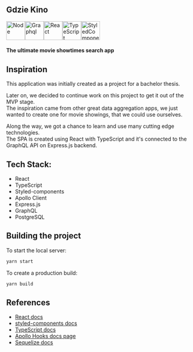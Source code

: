 ## Gdzie Kino

<div style="display: flex;">
  <img src="https://cdn.imgbin.com/3/6/2/imgbin-node-js-javascript-react-logo-express-js-javascript-logo-bBmMA8X88t7G16jsxZ17SysmA.jpg" width="50" alt="Node" />
  <img src="https://process.filestackapi.com/cache=expiry:max/7YurYvXQjCuvBtCHAR3N" width="50" alt="Graphql" />
  <img src="https://cdn.worldvectorlogo.com/logos/react.svg" width="50" alt="React" />
  <img src="https://raw.githubusercontent.com/remojansen/logo.ts/master/ts.png" width="50" alt="TypeScript" />
  <img src="https://hashnode.imgix.net/res/hashnode/image/upload/jbhiqodxlyhaqogfuqwy/1486104606.png?w=180&h=180&fit=crop&crop=entropy&auto=format,enhance&q=60" width="50" alt="StyledComponents" />
</div>

#### The ultimate movie showtimes search app 

## Inspiration

This application was initially created as a project for a bachelor thesis. <br/>

Later on, we decided to continue work on this project to get it out of the MVP stage. <br/>
The inspiration came from other great data aggregation apps, we just wanted to create one for movie showings, that we could use ourselves. <br/>

Along the way, we got a chance to learn and use many cutting edge technologies. <br/>
The SPA is created using  React with TypeScript and it's connected to the GraphQL API on Express.js backend.

## Tech Stack:

- React
- TypeScript
- Styled-components
- Apollo Client
- Express.js
- GraphQL
- PostgreSQL

## Building the project

To start the local server:

```sh
yarn start
```

To create a production build:

```sh
yarn build
```

## References

- [React docs](https://reactjs.org/docs/getting-started.html)
- [styled-components docs](https://www.styled-components.com/docs)
- [TypeScript docs](https://www.typescriptlang.org/docs/home.html)
- [Apollo Hooks docs page](https://www.apollographql.com/docs/react/api/react-hooks/)
- [Sequelize docs](https://sequelize.org/master/manual/)
